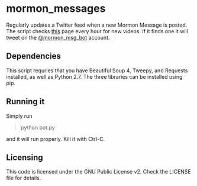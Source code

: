 mormon_messages
===============

Regularly updates a Twitter feed when a new Mormon Message is posted. The script checks [this](http://www.lds.org/pages/mormon-messages/topics?lang=eng&cid=NEDec12) page every hour for new videos. If it finds one it will tweet on the [@mormon_msg_bot](http://twitter.com/mormon_msg_bot) account.

## Dependencies

This script requries that you have Beautiful Soup 4, Tweepy, and Requests installed, as well as Python 2.7. The three libraries can be installed using pip.

## Running it

Simply run  
> python bot.py

and it will run properly. Kill it with Ctrl-C.

## Licensing

This code is licensed under the GNU Public License v2. Check the LICENSE file for details.
